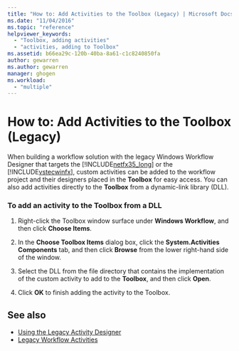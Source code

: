 ```yaml
---
title: "How to: Add Activities to the Toolbox (Legacy) | Microsoft Docs"
ms.date: "11/04/2016"
ms.topic: "reference"
helpviewer_keywords: 
  - "Toolbox, adding activities"
  - "activities, adding to Toolbox"
ms.assetid: b66ea29c-120b-40ba-8a61-c1c8240850fa
author: gewarren
ms.author: gewarren
manager: ghogen
ms.workload: 
  - "multiple"
---
```

# How to: Add Activities to the Toolbox (Legacy)
When building a workflow solution with the legacy Windows Workflow Designer that targets the [!INCLUDE[netfx35_long](../workflow-designer/includes/netfx35_long_md.md)] or the [!INCLUDE[vstecwinfx](../workflow-designer/includes/vstecwinfx_md.md)], custom activities can be added to the workflow project and their designers placed in the **Toolbox** for easy access. You can also add activities directly to the **Toolbox** from a dynamic-link library (DLL).

### To add an activity to the Toolbox from a DLL

1.  Right-click the Toolbox window surface under **Windows Workflow**, and then click **Choose Items**.

2.  In the **Choose Toolbox Items** dialog box, click the **System.Activities Components** tab, and then click **Browse** from the lower right-hand side of the window.

3.  Select the DLL from the file directory that contains the implementation of the custom activity to add to the **Toolbox**, and then click **Open**.

4.  Click **OK** to finish adding the activity to the Toolbox.

## See also

- [Using the Legacy Activity Designer](../workflow-designer/using-the-legacy-activity-designer.md)
- [Legacy Workflow Activities](../workflow-designer/legacy-workflow-activities.md)